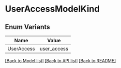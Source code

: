 # UserAccessModelKind

## Enum Variants

| Name | Value |
|---- | -----|
| UserAccess | user_access |


[[Back to Model list]](../README.md#documentation-for-models) [[Back to API list]](../README.md#documentation-for-api-endpoints) [[Back to README]](../README.md)


